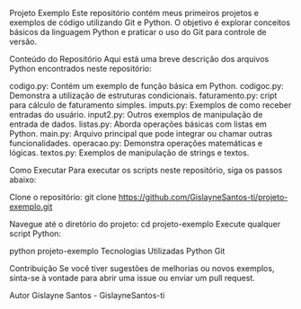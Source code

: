 Projeto Exemplo
Este repositório contém meus primeiros projetos e exemplos de código utilizando Git e Python. O objetivo é explorar conceitos básicos da linguagem Python e praticar o uso do Git para controle de versão.

Conteúdo do Repositório
Aqui está uma breve descrição dos arquivos Python encontrados neste repositório:

codigo.py: Contém um exemplo de função básica em Python.
codigoc.py: Demonstra a utilização de estruturas condicionais.
faturamento.py: cript para cálculo de faturamento simples.
imputs.py: Exemplos de como receber entradas do usuário.
input2.py: Outros exemplos de manipulação de entrada de dados.
listas.py: Aborda operações básicas com listas em Python.
main.py: Arquivo principal que pode integrar ou chamar outras funcionalidades.
operacao.py: Demonstra operações matemáticas e lógicas.
textos.py: Exemplos de manipulação de strings e textos.

Como Executar
Para executar os scripts neste repositório, siga os passos abaixo:

Clone o repositório:
git clone https://github.com/GislayneSantos-ti/projeto-exemplo.git

Navegue até o diretório do projeto:
cd projeto-exemplo
Execute qualquer script Python:

python projeto-exemplo
Tecnologias Utilizadas
Python
Git

Contribuição
Se você tiver sugestões de melhorias ou novos exemplos, sinta-se à vontade para abrir uma issue ou enviar um pull request.

Autor
Gislayne Santos - GislayneSantos-ti
